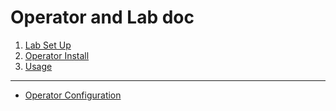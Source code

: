 # Operator and Lab doc

1. [Lab Set Up](lab-set-up.md)
2. [Operator Install](operator-install.md)
3. [Usage](example.md)

---

- [Operator Configuration](operator-configuration.md)